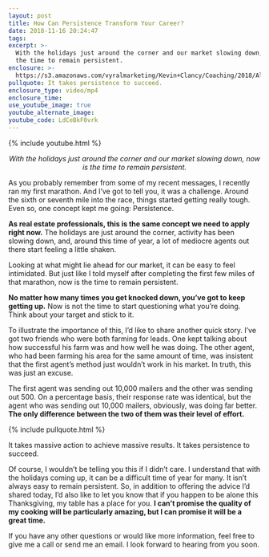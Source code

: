 ```yaml
---
layout: post
title: How Can Persistence Transform Your Career?
date: 2018-11-16 20:24:47
tags:
excerpt: >-
  With the holidays just around the corner and our market slowing down, now is
  the time to remain persistent.
enclosure: >-
  https://s3.amazonaws.com/vyralmarketing/Kevin+Clancy/Coaching/2018/Albany+Real+Estate+Agent-+Coaching-+Persistence.mp4
pullquote: It takes persistence to succeed.
enclosure_type: video/mp4
enclosure_time:
use_youtube_image: true
youtube_alternate_image:
youtube_code: LdCeBkF0vrk
---
```


{% include youtube.html %}

<p style="text-align: center;"><em>With the holidays just around the corner and our market slowing down, now is the time to remain persistent.</em></p>

As you probably remember from some of my recent messages, I recently ran my first marathon. And I’ve got to tell you, it was a challenge. Around the sixth or seventh mile into the race, things started getting really tough. Even so, one concept kept me going: Persistence.&nbsp;

**As real estate professionals, this is the same concept we need to apply right now.** The holidays are just around the corner, activity has been slowing down, and, around this time of year, a lot of mediocre agents out there start feeling a little shaken.&nbsp;

Looking at what might lie ahead for our market, it can be easy to feel intimidated. But just like I told myself after completing the first few miles of that marathon, now is the time to remain persistent.&nbsp;

**No matter how many times you get knocked down, you’ve got to keep getting up.** Now is not the time to start questioning what you’re doing. Think about your target and stick to it.&nbsp;

To illustrate the importance of this, I’d like to share another quick story. I’ve got two friends who were both farming for leads. One kept talking about how successful his farm was and how well he was doing. The other agent, who had been farming his area for the same amount of time, was insistent that the first agent’s method just wouldn’t work in his market. In truth, this was just an excuse.&nbsp;

The first agent was sending out 10,000 mailers and the other was sending out 500. On a percentage basis, their response rate was identical, but the agent who was sending out 10,000 mailers, obviously, was doing far better. **The only difference between the two of them was their level of effort.**

{% include pullquote.html %}

It takes massive action to achieve massive results. It takes persistence to succeed.&nbsp;

Of course, I wouldn’t be telling you this if I didn’t care. I understand that with the holidays coming up, it can be a difficult time of year for many. It isn’t always easy to remain persistent. So, in addition to offering the advice I’d shared today, I’d also like to let you know that if you happen to be alone this Thanksgiving, my table has a place for you. **I can’t promise the quality of my cooking will be particularly amazing, but I can promise it will be a great time.&nbsp;**

If you have any other questions or would like more information, feel free to give me a call or send me an email. I look forward to hearing from you soon.
